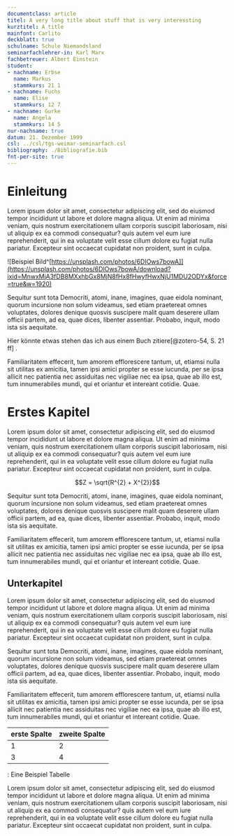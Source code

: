 ```yaml
---
documentclass: article
titel: A very long title about stuff that is very interessting
kurztitel: A title
mainfont: Carlito
deckblatt: true
schulname: Schule Niemandsland
seminarfachlehrer-in: Karl Marx
fachbetreuer: Albert Einstein
student:
- nachname: Erbse
  name: Markus
  stammkurs: 21 1
- nachname: Fuchs
  name: Elise
  stammkurs: 12 7
- nachname: Gurke
  name: Angela
  stammkurs: 14 5
nur-nachname: true
datum: 21. Dezember 1999
csl: ../csl/tgs-weimar-seminarfach.csl
bibliography: ./Bibliografie.bib
fnt-per-site: true
---
```


# Einleitung

Lorem ipsum dolor sit amet, consectetur adipiscing elit, sed do eiusmod tempor incididunt ut labore et dolore magna aliqua. Ut enim ad minima veniam, quis nostrum exercitationem ullam corporis suscipit laboriosam, nisi ut aliquip ex ea commodi consequatur? quis autem vel eum iure reprehenderit, qui in ea voluptate velit esse cillum dolore eu fugiat nulla pariatur. Excepteur sint occaecat cupidatat non proident, sunt in culpa.

![Beispiel Bild^[https://unsplash.com/photos/6DIOws7bowA]](https://unsplash.com/photos/6DIOws7bowA/download?ixid=MnwxMjA3fDB8MXxhbGx8MjN8fHx8fHwyfHwxNjU1MDU2ODYx&force=true&w=1920)

Sequitur sunt tota Democriti, atomi, inane, imagines, quae eidola nominant, quorum incursione non solum videamus, sed etiam praetereat omnes voluptates, dolores denique quosvis suscipere malit quam deserere ullam officii partem, ad ea, quae dices, libenter assentiar. Probabo, inquit, modo ista sis aequitate.

Hier könnte etwas stehen das ich aus einem Buch zitiere[@zotero-54, S. 21 ff] .

Familiaritatem effecerit, tum amorem efflorescere tantum, ut, etiamsi nulla sit utilitas ex amicitia, tamen ipsi amici propter se esse iucunda, per se ipsa allicit nec patientia nec assiduitas nec vigiliae nec ea ipsa, quae ab illo est, tum innumerabiles mundi, qui et oriantur et intereant cotidie. Quae.

# Erstes Kapitel

Lorem ipsum dolor sit amet, consectetur adipiscing elit, sed do eiusmod tempor incididunt ut labore et dolore magna aliqua. Ut enim ad minima veniam, quis nostrum exercitationem ullam corporis suscipit laboriosam, nisi ut aliquip ex ea commodi consequatur? quis autem vel eum iure reprehenderit, qui in ea voluptate velit esse cillum dolore eu fugiat nulla pariatur. Excepteur sint occaecat cupidatat non proident, sunt in culpa.

$$Z = \sqrt{R^{2} + X^{2}}$$

Sequitur sunt tota Democriti, atomi, inane, imagines, quae eidola nominant, quorum incursione non solum videamus, sed etiam praetereat omnes voluptates, dolores denique quosvis suscipere malit quam deserere ullam officii partem, ad ea, quae dices, libenter assentiar. Probabo, inquit, modo ista sis aequitate.

Familiaritatem effecerit, tum amorem efflorescere tantum, ut, etiamsi nulla sit utilitas ex amicitia, tamen ipsi amici propter se esse iucunda, per se ipsa allicit nec patientia nec assiduitas nec vigiliae nec ea ipsa, quae ab illo est, tum innumerabiles mundi, qui et oriantur et intereant cotidie. Quae.

## Unterkapitel

Lorem ipsum dolor sit amet, consectetur adipiscing elit, sed do eiusmod tempor incididunt ut labore et dolore magna aliqua. Ut enim ad minima veniam, quis nostrum exercitationem ullam corporis suscipit laboriosam, nisi ut aliquip ex ea commodi consequatur? quis autem vel eum iure reprehenderit, qui in ea voluptate velit esse cillum dolore eu fugiat nulla pariatur. Excepteur sint occaecat cupidatat non proident, sunt in culpa.

Sequitur sunt tota Democriti, atomi, inane, imagines, quae eidola nominant, quorum incursione non solum videamus, sed etiam praetereat omnes voluptates, dolores denique quosvis suscipere malit quam deserere ullam officii partem, ad ea, quae dices, libenter assentiar. Probabo, inquit, modo ista sis aequitate.

Familiaritatem effecerit, tum amorem efflorescere tantum, ut, etiamsi nulla sit utilitas ex amicitia, tamen ipsi amici propter se esse iucunda, per se ipsa allicit nec patientia nec assiduitas nec vigiliae nec ea ipsa, quae ab illo est, tum innumerabiles mundi, qui et oriantur et intereant cotidie. Quae.

| erste Spalte | zweite Spalte |
|--------------|---------------|
| 1            | 2             |
| 3            | 4             |

: Eine Beispiel Tabelle

Lorem ipsum dolor sit amet, consectetur adipiscing elit, sed do eiusmod tempor incididunt ut labore et dolore magna aliqua. Ut enim ad minima veniam, quis nostrum exercitationem ullam corporis suscipit laboriosam, nisi ut aliquip ex ea commodi consequatur? quis autem vel eum iure reprehenderit, qui in ea voluptate velit esse cillum dolore eu fugiat nulla pariatur. Excepteur sint occaecat cupidatat non proident, sunt in culpa.
